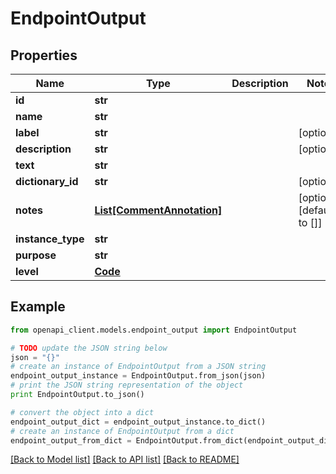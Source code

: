 # EndpointOutput


## Properties
Name | Type | Description | Notes
------------ | ------------- | ------------- | -------------
**id** | **str** |  | 
**name** | **str** |  | 
**label** | **str** |  | [optional] 
**description** | **str** |  | [optional] 
**text** | **str** |  | 
**dictionary_id** | **str** |  | [optional] 
**notes** | [**List[CommentAnnotation]**](CommentAnnotation.md) |  | [optional] [default to []]
**instance_type** | **str** |  | 
**purpose** | **str** |  | 
**level** | [**Code**](Code.md) |  | 

## Example

```python
from openapi_client.models.endpoint_output import EndpointOutput

# TODO update the JSON string below
json = "{}"
# create an instance of EndpointOutput from a JSON string
endpoint_output_instance = EndpointOutput.from_json(json)
# print the JSON string representation of the object
print EndpointOutput.to_json()

# convert the object into a dict
endpoint_output_dict = endpoint_output_instance.to_dict()
# create an instance of EndpointOutput from a dict
endpoint_output_from_dict = EndpointOutput.from_dict(endpoint_output_dict)
```
[[Back to Model list]](../README.md#documentation-for-models) [[Back to API list]](../README.md#documentation-for-api-endpoints) [[Back to README]](../README.md)



